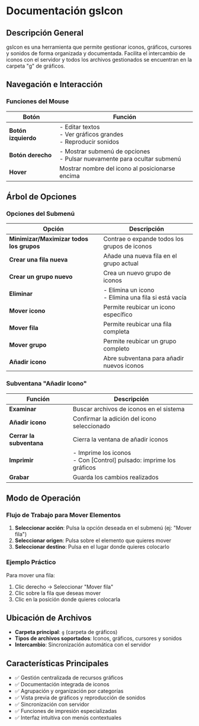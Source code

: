 # Documentación gsIcon

## Descripción General

gsIcon es una herramienta que permite gestionar iconos, gráficos, cursores y sonidos de forma organizada y documentada. Facilita el intercambio de iconos con el servidor y todos los archivos gestionados se encuentran en la carpeta "g" de gráficos.

## Navegación e Interacción

### Funciones del Mouse

| Botón | Función |
|-------|---------|
| **Botón izquierdo** | - Editar textos<br>- Ver gráficos grandes<br>- Reproducir sonidos |
| **Botón derecho** | - Mostrar submenú de opciones<br>- Pulsar nuevamente para ocultar submenú |
| **Hover** | Mostrar nombre del icono al posicionarse encima |

## Árbol de Opciones

### Opciones del Submenú

| Opción | Descripción |
|--------|-------------|
| **Minimizar/Maximizar todos los grupos** | Contrae o expande todos los grupos de iconos |
| **Crear una fila nueva** | Añade una nueva fila en el grupo actual |
| **Crear un grupo nuevo** | Crea un nuevo grupo de iconos |
| **Eliminar** | - Elimina un icono<br>- Elimina una fila si está vacía |
| **Mover icono** | Permite reubicar un icono específico |
| **Mover fila** | Permite reubicar una fila completa |
| **Mover grupo** | Permite reubicar un grupo completo |
| **Añadir icono** | Abre subventana para añadir nuevos iconos |

### Subventana "Añadir Icono"

| Función | Descripción |
|---------|-------------|
| **Examinar** | Buscar archivos de iconos en el sistema |
| **Añadir icono** | Confirmar la adición del icono seleccionado |
| **Cerrar la subventana** | Cierra la ventana de añadir iconos |
| **Imprimir** | - Imprime los iconos<br>- Con [Control] pulsado: imprime los gráficos |
| **Grabar** | Guarda los cambios realizados |

## Modo de Operación

### Flujo de Trabajo para Mover Elementos

1. **Seleccionar acción**: Pulsa la opción deseada en el submenú (ej: "Mover fila")
2. **Seleccionar origen**: Pulsa sobre el elemento que quieres mover
3. **Seleccionar destino**: Pulsa en el lugar donde quieres colocarlo

### Ejemplo Práctico

Para mover una fila:
1. Clic derecho → Seleccionar "Mover fila"
2. Clic sobre la fila que deseas mover
3. Clic en la posición donde quieres colocarla

## Ubicación de Archivos

- **Carpeta principal**: `g` (carpeta de gráficos)
- **Tipos de archivos soportados**: Iconos, gráficos, cursores y sonidos
- **Intercambio**: Sincronización automática con el servidor

## Características Principales

- ✅ Gestión centralizada de recursos gráficos
- ✅ Documentación integrada de iconos
- ✅ Agrupación y organización por categorías
- ✅ Vista previa de gráficos y reproducción de sonidos
- ✅ Sincronización con servidor
- ✅ Funciones de impresión especializadas
- ✅ Interfaz intuitiva con menús contextuales